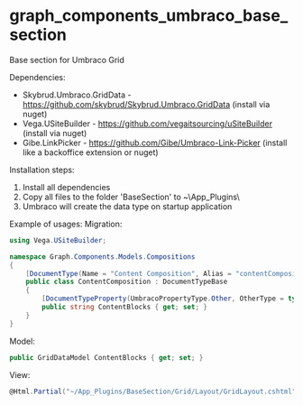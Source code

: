 # graph_components_umbraco_base_section
Base section for Umbraco Grid

Dependencies:
* Skybrud.Umbraco.GridData - https://github.com/skybrud/Skybrud.Umbraco.GridData (install via nuget)
* Vega.USiteBuilder - https://github.com/vegaitsourcing/uSiteBuilder (install via nuget)
* Gibe.LinkPicker - https://github.com/Gibe/Umbraco-Link-Picker (install like a backoffice extension or nuget)

Installation steps:
1. Install all dependencies
3. Copy all files to the folder 'BaseSection' to ~\App_Plugins\
5. Umbraco will create the data type on startup application

Example of usages:
Migration:
```c#
using Vega.USiteBuilder;

namespace Graph.Components.Models.Compositions
{
	[DocumentType(Name = "Content Composition", Alias = "contentComposition")]
	public class ContentComposition : DocumentTypeBase
	{
		[DocumentTypeProperty(UmbracoPropertyType.Other, OtherType = typeof(BaseSectionBlockDataType), Name = "Content Blocks", Tab = "Content", Alias = "contentBlocks")]
		public string ContentBlocks { get; set; }
	}
}

```

Model:
```c#
public GridDataModel ContentBlocks { get; set; } 
```

View:
```c#
@Html.Partial("~/App_Plugins/BaseSection/Grid/Layout/GridLayout.cshtml", Model.ContentBlocks)
```